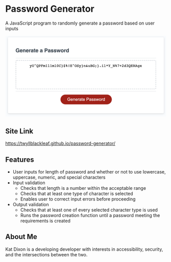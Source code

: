 # Password Generator
A JavaScript program to randomly generate a password based on user inputs

![A screenshot showing a generated password](screen-shot.png)

## Site Link

<https://twyllblackleaf.github.io/password-generator/>

## Features

- User inputs for length of password and whether or not to use lowercase, uppercase, numeric, and special characters
- Input validation
    * Checks that length is a number within the acceptable range
    * Checks that at least one type of character is selected
    * Enables user to correct input errors before proceeding
- Output validation
    * Checks that at least one of every selected character type is used
    * Runs the password creation function until a password meeting the requirements is created

## About Me

Kat Dixon is a developing developer with interests in accessibility, security, and the intersections between the two.